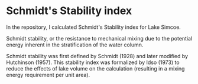 # Schmidt's Stability index
In the repository, I calculated Schmidt's Stability index for Lake Simcoe.

Schmidt stability, or the resistance to mechanical mixing due to the potential energy inherent in the stratification of the water column.

Schmidt stability was first defined by Schmidt (1928) and later modified by Hutchinson (1957). This stability index was formalized by Idso (1973) to reduce the effects of lake volume on the calculation (resulting in a mixing energy requirement per unit area).
